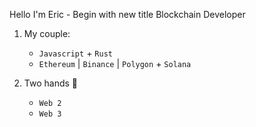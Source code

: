 Hello I'm Eric - Begin with new title Blockchain Developer

1. My couple: 
    + `Javascript` + `Rust`
    + `Ethereum` | `Binance` | `Polygon` + `Solana`

2. Two hands 🔫

    + `Web 2`
    + `Web 3`

